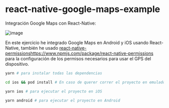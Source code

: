 # react-native-google-maps-example

Integración Google Maps con React-Native:

![image](https://user-images.githubusercontent.com/8765273/222920951-560673c9-9796-48d7-a6c2-fa3560c50f95.png)

En este ejercicio he integrado Google Maps en Android y iOS usando React-Native, también he usado [react-native-permissions]()https://www.npmjs.com/package/react-native-permissions para la configuración de los permisos necesarios para usar el GPS del dispositivo.

```bash
yarn # para instalar todas las dependencias

cd ios && pod install # En caso de querer correr el proyecto en emulador IOS, necesitamos instalar las dependencias para iOS

yarn ios # para ejecutar el proyecto en iOS

yarn android # para ejecutar el proyecto en Android
```
